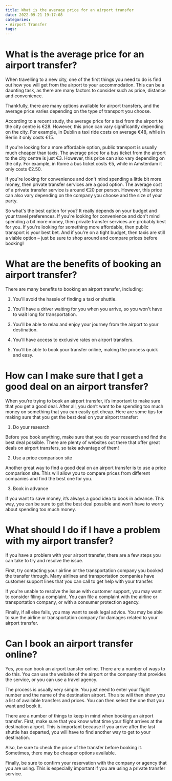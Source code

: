 ```yaml
---
title: What is the average price for an airport transfer
date: 2022-09-21 19:17:08
categories:
- Airport Transfer
tags:
---
```



#  What is the average price for an airport transfer?

When travelling to a new city, one of the first things you need to do is find out how you will get from the airport to your accommodation. This can be a daunting task, as there are many factors to consider such as price, distance and convenience.

Thankfully, there are many options available for airport transfers, and the average price varies depending on the type of transport you choose.

According to a recent study, the average price for a taxi from the airport to the city centre is €28. However, this price can vary significantly depending on the city. For example, in Dublin a taxi ride costs on average €48, while in Berlin it only costs €15.

If you're looking for a more affordable option, public transport is usually much cheaper than taxis. The average price for a bus ticket from the airport to the city centre is just €3. However, this price can also vary depending on the city. For example, in Rome a bus ticket costs €5, while in Amsterdam it only costs €2.50.

If you're looking for convenience and don't mind spending a little bit more money, then private transfer services are a good option. The average cost of a private transfer service is around €20 per person. However, this price can also vary depending on the company you choose and the size of your party.

So what's the best option for you? It really depends on your budget and your travel preferences. If you're looking for convenience and don't mind spending a bit more money, then private transfer services are probably best for you. If you're looking for something more affordable, then public transport is your best bet. And if you're on a tight budget, then taxis are still a viable option – just be sure to shop around and compare prices before booking!

#  What are the benefits of booking an airport transfer?

There are many benefits to booking an airport transfer, including:

1. You'll avoid the hassle of finding a taxi or shuttle.

2. You'll have a driver waiting for you when you arrive, so you won't have to wait long for transportation.

3. You'll be able to relax and enjoy your journey from the airport to your destination.

4. You'll have access to exclusive rates on airport transfers.

5. You'll be able to book your transfer online, making the process quick and easy.

#  How can I make sure that I get a good deal on an airport transfer?

When you’re trying to book an airport transfer, it’s important to make sure that you get a good deal. After all, you don’t want to be spending too much money on something that you can easily get cheap. Here are some tips for making sure that you get the best deal on your airport transfer:

1. Do your research

Before you book anything, make sure that you do your research and find the best deal possible. There are plenty of websites out there that offer great deals on airport transfers, so take advantage of them!

2. Use a price comparison site

Another great way to find a good deal on an airport transfer is to use a price comparison site. This will allow you to compare prices from different companies and find the best one for you.

3. Book in advance

If you want to save money, it’s always a good idea to book in advance. This way, you can be sure to get the best deal possible and won’t have to worry about spending too much money.

#  What should I do if I have a problem with my airport transfer?

If you have a problem with your airport transfer, there are a few steps you can take to try and resolve the issue.

First, try contacting your airline or the transportation company you booked the transfer through. Many airlines and transportation companies have customer support lines that you can call to get help with your transfer.

If you're unable to resolve the issue with customer support, you may want to consider filing a complaint. You can file a complaint with the airline or transportation company, or with a consumer protection agency.

Finally, if all else fails, you may want to seek legal advice. You may be able to sue the airline or transportation company for damages related to your airport transfer.

#  Can I book an airport transfer online?

Yes, you can book an airport transfer online. There are a number of ways to do this. You can use the website of the airport or the company that provides the service, or you can use a travel agency.

The process is usually very simple. You just need to enter your flight number and the name of the destination airport. The site will then show you a list of available transfers and prices. You can then select the one that you want and book it.

There are a number of things to keep in mind when booking an airport transfer. First, make sure that you know what time your flight arrives at the destination airport. This is important because if you arrive after the last shuttle has departed, you will have to find another way to get to your destination.

Also, be sure to check the price of the transfer before booking it. Sometimes, there may be cheaper options available.

Finally, be sure to confirm your reservation with the company or agency that you are using. This is especially important if you are using a private transfer service.
